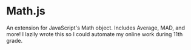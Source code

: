 # Math.js
An extension for JavaScript's Math object. Includes Average, MAD, and more! I lazily wrote this so I could automate my online work during 11th grade.
